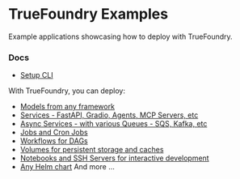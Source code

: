 # TrueFoundry Examples

Example applications showcasing how to deploy with TrueFoundry.

### Docs

- [Setup CLI](https://docs.truefoundry.com/docs/setup-cli)

With TrueFoundry, you can deploy:

- [Models from any framework](https://docs.truefoundry.com/docs/model-deployment/overview)
- [Services - FastAPI, Gradio, Agents, MCP Servers, etc](https://docs.truefoundry.com/docs/introduction-to-a-service)
- [Async Services - with various Queues - SQS, Kafka, etc](https://docs.truefoundry.com/docs/introduction-to-async-service)
- [Jobs and Cron Jobs](https://docs.truefoundry.com/docs/introduction-to-a-job)
- [Workflows for DAGs](https://docs.truefoundry.com/docs/introduction-to-workflow)
- [Volumes for persistent storage and caches](https://docs.truefoundry.com/docs/introduction-to-volume)
- [Notebooks and SSH Servers for interactive development](https://docs.truefoundry.com/docs/launch-notebooks)
- [Any Helm chart](https://docs.truefoundry.com/docs/create-custom-k8s-objects)
And more ...
